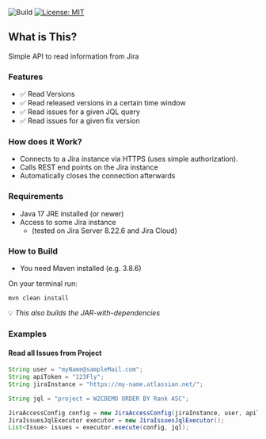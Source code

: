 ![Build](https://github.com/ingomohr/simple-jira-api/actions/workflows/mvn-build-main.yml/badge.svg?branch=main)
[![License: MIT](https://img.shields.io/badge/License-MIT-yellow.svg)](https://opensource.org/licenses/MIT)
## What is This?
Simple API to read information from Jira

### Features
- ✅ Read Versions
- ✅ Read released versions in a certain time window
- ✅ Read issues for a given JQL query
- ✅ Read issues for a given fix version

### How does it Work?
* Connects to a Jira instance via HTTPS (uses simple authorization).
* Calls REST end points on the Jira instance
* Automatically closes the connection afterwards

### Requirements
- Java 17 JRE installed (or newer)
- Access to some Jira instance
  - (tested on Jira Server 8.22.6 and Jira Cloud)

### How to Build
- You need Maven installed (e.g. 3.8.6)

On your terminal run:
```
mvn clean install
```
💡 _This also builds the JAR-with-dependencies_

### Examples
#### Read all Issues from Project
```Java
String user = "myName@sampleMail.com";
String apiToken = "123Fly";
String jiraInstance = "https://my-name.atlassian.net/";

String jql = "project = W2CDEMO ORDER BY Rank ASC";

JiraAccessConfig config = new JiraAccessConfig(jiraInstance, user, apiToken);
JiraIssuesJqlExecutor executor = new JiraIssuesJqlExecutor();
List<Issue> issues = executor.execute(config, jql);
```

